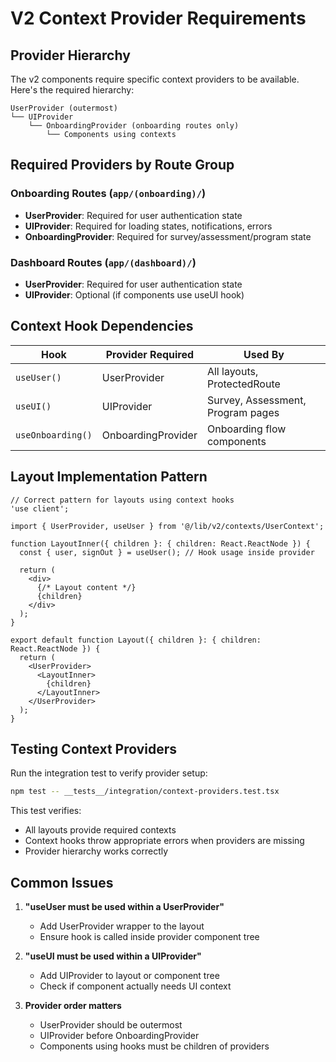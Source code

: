 # V2 Context Provider Requirements

## Provider Hierarchy

The v2 components require specific context providers to be available. Here's the required hierarchy:

```
UserProvider (outermost)
└── UIProvider  
    └── OnboardingProvider (onboarding routes only)
        └── Components using contexts
```

## Required Providers by Route Group

### Onboarding Routes (`app/(onboarding)/`)
- **UserProvider**: Required for user authentication state
- **UIProvider**: Required for loading states, notifications, errors
- **OnboardingProvider**: Required for survey/assessment/program state

### Dashboard Routes (`app/(dashboard)/`)
- **UserProvider**: Required for user authentication state
- **UIProvider**: Optional (if components use useUI hook)

## Context Hook Dependencies

| Hook | Provider Required | Used By |
|------|------------------|---------|
| `useUser()` | UserProvider | All layouts, ProtectedRoute |
| `useUI()` | UIProvider | Survey, Assessment, Program pages |
| `useOnboarding()` | OnboardingProvider | Onboarding flow components |

## Layout Implementation Pattern

```tsx
// Correct pattern for layouts using context hooks
'use client';

import { UserProvider, useUser } from '@/lib/v2/contexts/UserContext';

function LayoutInner({ children }: { children: React.ReactNode }) {
  const { user, signOut } = useUser(); // Hook usage inside provider
  
  return (
    <div>
      {/* Layout content */}
      {children}
    </div>
  );
}

export default function Layout({ children }: { children: React.ReactNode }) {
  return (
    <UserProvider>
      <LayoutInner>
        {children}
      </LayoutInner>
    </UserProvider>
  );
}
```

## Testing Context Providers

Run the integration test to verify provider setup:

```bash
npm test -- __tests__/integration/context-providers.test.tsx
```

This test verifies:
- All layouts provide required contexts
- Context hooks throw appropriate errors when providers are missing
- Provider hierarchy works correctly

## Common Issues

1. **"useUser must be used within a UserProvider"**
   - Add UserProvider wrapper to the layout
   - Ensure hook is called inside provider component tree

2. **"useUI must be used within a UIProvider"**
   - Add UIProvider to layout or component tree
   - Check if component actually needs UI context

3. **Provider order matters**
   - UserProvider should be outermost
   - UIProvider before OnboardingProvider
   - Components using hooks must be children of providers
